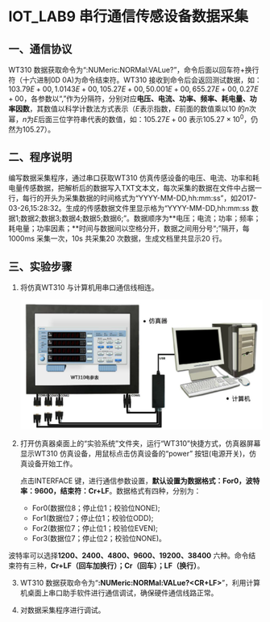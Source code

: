 # IOT_LAB9 串行通信传感设备数据采集

## 一、通信协议

WT310 数据获取命令为“:NUMeric:NORMal:VALue?”，命令后面以回车符+换行符（十六进制0D 0A)为命令结束符。WT310 接收到命令后会返回测试数据，如：$103.79E+00,1.0143E+00,105.27E+00,50.001E+00,655.27E+00,0.27E+00$，各参数以“,”作为分隔符，分别对应**电压、电流、功率、频率、耗电量、功率因数**，其数值以科学计数法方式表示（$E$表示指数，$E$前面的数值乘以$10$ 的$n$次幂，$n$为$E$后面三位字符串代表的数值，如：$105.27E+00$ 表示$105.27\times10^0$，仍然为$105.27$）。

## 二、程序说明

编写数据采集程序，通过串口获取WT310 仿真传感设备的电压、电流、功率和耗电量传感数据，把解析后的数据写入TXT文本文，每次采集的数据在文件中占据一行，每行的开头为采集数据的时间格式为“YYYY-MM-DD,hh:mm:ss”，如2017-03-26,15:28:32。生成的传感数据文件里显示格为“YYYY-MM-DD,hh:mm:ss 数据1;数据2;数据3;数据4;数据5;数据6;”。数据顺序为**电压；电流；功率；频率；耗电量；功率因素；**时间与数据间以空格分开，数据之间用分号“;”隔开，每1000ms 采集一次，10s 共采集20 次数据，生成文档里共显示20 行。

## 三、实验步骤

1. 将仿真WT310 与计算机用串口通信线相连。

   <div align=center>
   <img width="500" src="../Serial_Port_Test/img/WT310仿真设备与计算机实体相连.PNG"/>
   </div>

2. 打开仿真器桌面上的“实验系统”文件夹，运行“WT310”快捷方式，仿真器屏幕显示WT310 仿真设备，用鼠标点击仿真设备的“power” 按钮(电源开关)，仿真设备开始工作。

   点击INTERFACE 键，进行通信参数设置，**默认设置为数据格式：For0，波特率：9600，结束符：Cr+LF**。数据格式有四种，分别为：

   - For0(数据位8；停止位1；校验位NONE);
   - For1(数据位7；停止位1；校验位ODD);
   - For2(数据位7；停止位1；校验位EVEN);
   - For3(数据位7；停止位2；校验位NONE)。
   
波特率可以选择**1200、2400、4800、9600、19200、38400** 六种。命令结束符有三种，**Cr+LF（回车加换行）；Cr（回车）；LF（换行）**。

3. WT310 数据获取命令为“**:NUMeric:NORMal:VALue?<CR+LF>**”，利用计算机桌面上串口助手软件进行通信调试，确保硬件通信线路正常。

4. 对数据采集程序进行调试。
